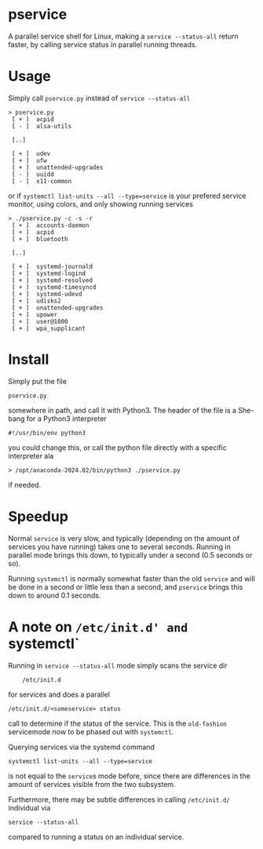 # pservice

A parallel service shell for Linux, making a `service --status-all` return
faster, by calling service status in parallel running threads.

# Usage

Simply call `pservice.py` instead of `service --status-all` 

```
> pservice.py
 [ + ]  acpid
 [ - ]  alsa-utils
 
 [..]
 
 [ + ]  udev
 [ + ]  ufw
 [ + ]  unattended-upgrades
 [ - ]  uuidd
 [ - ]  x11-common
```

or if `systemctl list-units --all --type=service` is your prefered service
monitor, using colors, and only showing running services

```
> ./pservice.py -c -s -r
 [ + ]  accounts-daemon
 [ + ]  acpid
 [ + ]  bluetooth

 [..]

 [ + ]  systemd-journald
 [ + ]  systemd-logind
 [ + ]  systemd-resolved
 [ + ]  systemd-timesyncd
 [ + ]  systemd-udevd
 [ + ]  udisks2
 [ + ]  unattended-upgrades
 [ + ]  upower
 [ + ]  user@1000
 [ + ]  wpa_supplicant
```

# Install

Simply put the file
```
pservice.py
```
somewhere in path, and call it with Python3. The header of the file is a
She-bang for a Python3 interpreter

```
#!/usr/bin/env python3
```
you could change this, or call the python file directly with a specific
interpreter ala

```
> /opt/anaconda-2024.02/bin/python3 ./pservice.py 
```
if needed.

# Speedup

Normal `service` is very slow, and typically (depending on the amount of
services you have running) takes one to several seconds.  Running in parallel
mode brings this down, to typically under a second (0.5 seconds or so).

Running `systemctl` is normally somewhat faster than the old `service` and
will be done in a second or little less than a second, and `pservice` brings
this down to around 0.1 seconds. 

# A note on `/etc/init.d' and `systemctl`

Running in `service --status-all` mode simply scans the service dir

```
	/etc/init.d
```

for services and does a parallel 

```
/etc/init.d/<someservice> status
```

call to determine if the status of the service. This is the `old-fashion`
servicemode now to be phased out with `systemctl`.

Querying services via the systemd command

```
systemctl list-units --all --type=service
```

is not equal to the `service`s mode before, since there are differences in
the amount of services visible from the two subsystem.

Furthermore, there may be subtle differences in calling `/etc/init.d/`
individual via

```
service --status-all
```

compared to running a status on an individual service.
